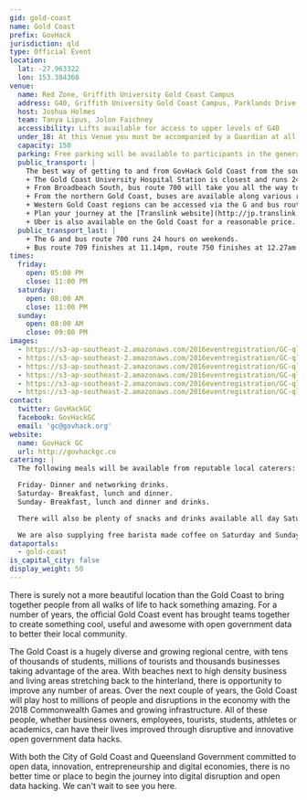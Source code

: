 ```yaml
---
gid: gold-coast
name: Gold Coast
prefix: GovHack
jurisdiction: qld
type: Official Event
location:
  lat: -27.963322
  lon: 153.384360
venue:
  name: Red Zone, Griffith University Gold Coast Campus
  address: G40, Griffith University Gold Coast Campus, Parklands Drive, Southport 4215
  host: Joshua Holmes
  team: Tanya Lipus, Jolon Faichney
  accessibility: Lifts available for access to upper levels of G40
  under_18: At this Venue you must be accompanied by a Guardian at all times
  capacity: 150
  parking: Free parking will be available to participants in the general parking zones of Griffith University.
  public_transport: |
    The best way of getting to and from GovHack Gold Coast from the southern Gold Coast is riding the G: in conjunction with a regular bus service.
    + The Gold Coast University Hospital Station is closest and runs 24 hours between Friday and Sunday night. The G: departs every 10 to 30 minutes towards Broadbeach South.  
    + From Broadbeach South, bus route 700 will take you all the way to the Tweed 24 hours, every 7 to 15 minutes.  
    + From the northern Gold Coast, buses are available along various routes, including 709 towards Helensvale where you can transfer to the train.  
    + Western Gold Coast regions can be accessed via the G and bus routes 740 and 750 towards Nerang and Robina respectively.
    + Plan your journey at the [Translink website](http://jp.translink.com.au/).  
    + Uber is also available on the Gold Coast for a reasonable price. [Estimate the costs here](https://www.uber.com/fare-estimate/).  
  public_transport_last: |
    + The G and bus route 700 runs 24 hours on weekends.
    + Bus route 709 finishes at 11.14pm, route 750 finishes at 12.27am from Broadbeach South and route 740 finishes at 11.16pm from Surfers Paradise.
times:
  friday:
    open: 05:00 PM
    close: 11:00 PM
  saturday:
    open: 08:00 AM
    close: 11:00 PM
  sunday:
    open: 08:00 AM
    close: 09:00 PM
images:
  - https://s3-ap-southeast-2.amazonaws.com/2016eventregistration/GC-qld/GoldCoastLocation+(1).png
  - https://s3-ap-southeast-2.amazonaws.com/2016eventregistration/GC-qld/GoldCoast+(1).jpg
  - https://s3-ap-southeast-2.amazonaws.com/2016eventregistration/GC-qld/GoldCoastLocation+(2).jpg
  - https://s3-ap-southeast-2.amazonaws.com/2016eventregistration/GC-qld/GoldCoast+(2).jpg
  - https://s3-ap-southeast-2.amazonaws.com/2016eventregistration/GC-qld/GoldCoastLocation+(3).jpg
  - https://s3-ap-southeast-2.amazonaws.com/2016eventregistration/GC-qld/GoldCoast+(3).jpg
contact:
  twitter: GovHackGC
  facebook: GovHackGC
  email: 'gc@govhack.org'
website:
  name: GovHack GC
  url: http://govhackgc.co
catering: |
  The following meals will be available from reputable local caterers:

  Friday- Dinner and networking drinks.
  Saturday- Breakfast, lunch and dinner.
  Sunday- Breakfast, lunch and dinner and drinks.

  There will also be plenty of snacks and drinks available all day Saturday and Sunday.

  We are also supplying free barista made coffee on Saturday and Sunday morning.
dataportals:
  - gold-coast
is_capital_city: false
display_weight: 50
---
```


There is surely not a more beautiful location than the Gold Coast to bring together people from all walks of life to hack something amazing. 
For a number of years, the official Gold Coast event has brought teams together to create something cool, useful and awesome with open government data to better their local community.

The Gold Coast is a hugely diverse and growing regional centre, with tens of thousands of students, millions of tourists and thousands businesses taking advantage of the area. With beaches next to high density business and living areas stretching back to the hinterland, there is opportunity to improve any number of areas. Over the next couple of years, the Gold Coast will play host to millions of people and disruptions in the economy with the 2018 Commonwealth Games and growing infrastructure. All of these people, whether business owners, employees, tourists, students, athletes or academics, can have their lives improved through disruptive and innovative open government data hacks.

With both the City of Gold Coast and Queensland Government committed to open data, innovation, entrepreneurship and digital economies, there is no better time or place to begin the journey into digital disruption and open data hacking. We can't wait to see you here.
